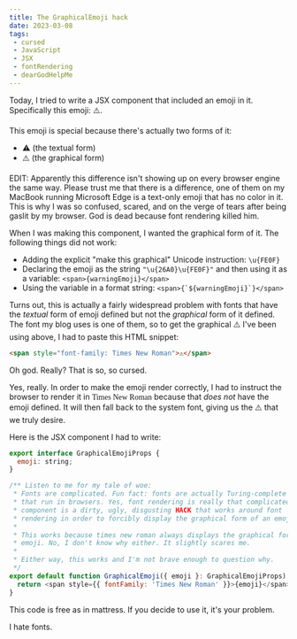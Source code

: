 ```yaml
---
title: The GraphicalEmoji hack
date: 2023-03-08
tags:
 - cursed
 - JavaScript
 - JSX
 - fontRendering
 - dearGodHelpMe
---
```


Today, I tried to write a JSX component that included an emoji in it.
Specifically this emoji: <span style="font-family: Times New Roman">⚠️</span>.

This emoji is special because there's actually two forms of it:

- ⚠️ (the textual form)
- <span style="font-family: Times New Roman">⚠️</span> (the graphical
  form)

EDIT: Apparently this difference isn't showing up on every browser
engine the same way. Please trust me that there is a difference, one
of them on my MacBook running Microsoft Edge is a text-only emoji that
has no color in it. This is why I was so confused, scared, and on the
verge of tears after being gaslit by my browser. God is dead because
font rendering killed him.

When I was making this component, I wanted the graphical form of it.
The following things did not work:

- Adding the explicit "make this graphical" Unicode instruction:
  `\u{FE0F}`
- Declaring the emoji as the string `"\u{26A0}\u{FE0F}"` and then
  using it as a variable: `<span>{warningEmoji}</span>`
- Using the variable in a format string:
  <code>&lt;span&gt;{&grave;${warningEmoji}&grave;}&lt;/span&gt;</code>

Turns out, this is actually a fairly widespread problem with fonts
that have the _textual_ form of emoji defined but not the _graphical_
form of it defined. The font my blog uses is one of them, so to get
the graphical <span style="font-family: Times New Roman">⚠️</span> I've
been using above, I had to paste this HTML snippet:

```html
<span style="font-family: Times New Roman">⚠️</span>
```

<xeblog-conv standalone name="Aoi" mood="facepalm">Oh god. Really?
That is so, so cursed.</xeblog-conv>

Yes, really. In order to make the emoji render correctly, I had to
instruct the browser to render it in 
<span style="font-family: Times New Roman">Times New Roman</span>
because that _does not_ have the emoji defined. It will then fall back
to the system font, giving us the
<span style="font-family: Times New Roman">⚠️</span>
that we truly desire.

Here is the JSX component I had to write:

```js
export interface GraphicalEmojiProps {
  emoji: string;
}

/** Listen to me for my tale of woe:
 * Fonts are complicated. Fun fact: fonts are actually Turing-complete programs
 * that run in browsers. Yes, font rendering is really that complicated. This
 * component is a dirty, ugly, disgusting HACK that works around font
 * rendering in order to forcibly display the graphical form of an emoji.
 *
 * This works because times new roman always displays the graphical forms of
 * emoji. No, I don't know why either. It slightly scares me.
 *
 * Either way, this works and I'm not brave enough to question why.
 */
export default function GraphicalEmoji({ emoji }: GraphicalEmojiProps) {
  return <span style={{ fontFamily: 'Times New Roman' }}>{emoji}</span>;
}
```

This code is free as in mattress. If you decide to use it, it's your
problem.

<xeblog-conv standalone name="Cadey" mood="coffee">I hate fonts.</xeblog-conv>

